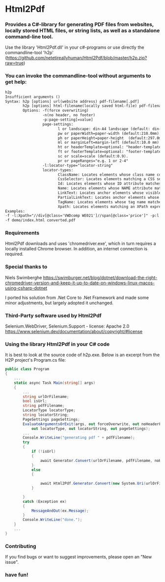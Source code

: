 # Html2Pdf
### Provides a C#-library for generating PDF files from websites, locally stored HTML files, or string lists, as well as a standalone command-line tool.
Use the library 'Html2Pdf.dll' in your c#-programs
or use directly the commandline-tool 'h2p' (https://github.com/netetireallyhuman/Html2Pdf/blob/master/h2p.zip?raw=true)

### You can invoke the commandline-tool without arguments to get help:
```html
h2p
Insufficient arguments ()
Syntax: h2p [options] url(website address) pdf-filename[.pdf]
        h2p [options] html-filename(locally saved html-file) pdf-filename[.pdf]
        Options: -f(force overwriting)
                 -n(no header, no footer)
                 -p:page-setting[=value]
                 page-settings:
                        l or landscape: din-A4 landscape (default: din-A4 portrait).
                        pw or paperWidth=paper-width (default:210.0mm).
                        ph or paperHeight=paper-height  (default:297.0mm).
                        ml or marginLeft=margin-left (default:10.0 mm).
                        ht or headerTemplate=optional: "header-template"
                        ft or footerTemplate=optional: "footer-template"
                        sc or scale=scale (default:0.9).
                        pr or pageRanges="e.g. 1 or 2-4"
                 -l:locator-type="locator-string"
                 locator-types:
                        ClassName: Locates elements whose class name contains the search value.
                        CssSelector: Locates elements matching a CSS selector.
                        Id: Locates elements whose ID attribute matches the search value.
                        Name: Locates elements whose NAME attribute matches the search value.
                        LinkText: Locates anchor elements whose visible text matches the search value.
                        PartialLinkText: Locates anchor elements whose visible text contains the search value.
                        TagName: Locates elements whose tag name matches the search value.
                        Xpath: Locates elements matching an XPath expression.
Examples:
-f -l:Xpath="//div[@class='VWDcomp WE021']//span[@class='price']" -p:l -p:sc=0.95 -p:ml=20 -p:pr="1-3" "https://www.tagesschau.de/wirtschaft/boersenkurse/basf-aktie-basf11/" basf
-f demo/index.html converted.pdf
```

### Requirements
Html2Pdf downloads and uses 'chromedriver.exe', which in turn requires a locally installed Chrome browser. In addition, an internet connection is required.

### Special thanks to
Niels Swimberghe
https://swimburger.net/blog/dotnet/download-the-right-chromedriver-version-and-keep-it-up-to-date-on-windows-linux-macos-using-csharp-dotnet

I ported his solution from .Net Core to .Net Framework and made some minor adjustments, but largely adopted it unchanged.

### Third-Party software used by Html2Pdf
Selenium.WebDriver, Selenium.Support - license: Apache 2.0
https://www.selenium.dev/documentation/about/copyright/#license

### Using the library Html2Pdf in your C# code
It is best to look at the source code of h2p.exe.
Below is an excerpt from the H2P project's Program.cs file:

```C#
public class Program
{
	...
	static async Task Main(string[] args)
	{
		...
		string urlOrFilename;
		bool isUrl;
		string pdfFilename;
		LocatorType locatorType;
		string locatorString;
		PageSettings pageSettings;
		EvaluateArgumentsOrExit(args, out forceOverwrite, out noHeaderFooter, out urlOrFilename, out isUrl, out pdfFilename,
			out locatorType, out locatorString, out pageSettings);
		...
		Console.WriteLine("generating pdf " + pdfFilename);
		try
		{
			if (!isUrl)
			{
				await Generator.Convert(urlOrFilename, pdfFilename, noHeaderFooter, locatorType, locatorString, pageSettings);
			}
			else
			{
                
				await Html2Pdf.Generator.Convert(new System.Uri(urlOrFilename), pdfFilename, noHeaderFooter, locatorType, locatorString, pageSettings);
			}

		}
		catch (Exception ex)
		{
			MessageAndOut(ex.Message);
		}
		Console.WriteLine("done.");
	}
	...
}
```

### Contributing
If you find bugs or want to suggest improvements, please open an "New issue".<br/>

### have fun!
